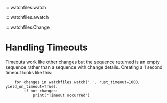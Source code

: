 ::: watchfiles.watch

::: watchfiles.awatch

::: watchfiles.Change

# Handling Timeouts

Timeouts work like other changes but the sequence returned is an empty sequence rather than a sequence with change details.  Creating a 1 second timeout looks like this:

```
    for changes in watchfiles.watch('.', rust_timeout=1000, yield_on_timeout=True):
        if not changes:
            print("Timeout occurred")
```
